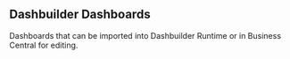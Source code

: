 Dashbuilder Dashboards
--

Dashboards that can be imported into Dashbuilder Runtime or in Business Central for editing.

